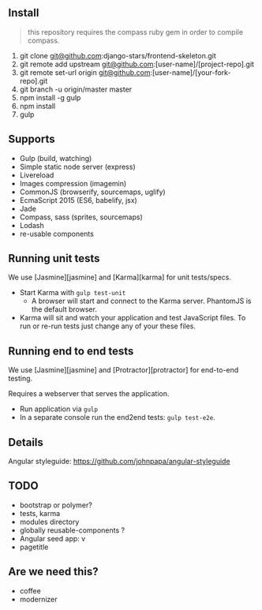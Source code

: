 
## Install

> this repository requires the compass ruby gem in order to compile compass.

1. git clone git@github.com:django-stars/frontend-skeleton.git
2. git remote add upstream git@github.com:[user-name]/[project-repo].git
3. git remote set-url origin git@github.com:[user-name]/[your-fork-repo].git
4. git branch -u origin/master master
5. npm install -g gulp
6. npm install
7. gulp

## Supports

* Gulp (build, watching)
* Simple static node server (express)
* Livereload
* Images compression (imagemin)
* CommonJS (browserify, sourcemaps, uglify)
* EcmaScript 2015 (ES6, babelify, jsx)
* Jade
* Compass, sass (sprites, sourcemaps)
* Lodash
* re-usable components

## Running unit tests

We use [Jasmine][jasmine] and [Karma][karma] for unit tests/specs.

- Start Karma with `gulp test-unit`
  - A browser will start and connect to the Karma server. PhantomJS is the default browser.
- Karma will sit and watch your application and test JavaScript files. To run or re-run tests just
  change any of your these files.

## Running end to end tests

We use [Jasmine][jasmine] and [Protractor][protractor] for end-to-end testing.

Requires a webserver that serves the application.

- Run application via `gulp`
- In a separate console run the end2end tests: `gulp test-e2e`.

## Details

Angular styleguide: https://github.com/johnpapa/angular-styleguide

## TODO

* bootstrap or polymer?
* tests, karma
* modules directory
* globally reusable-components ?
* <div>Angular seed app: v<span app-version></span></div>
* pagetitle

## Are we need this?

* coffee
* modernizer
